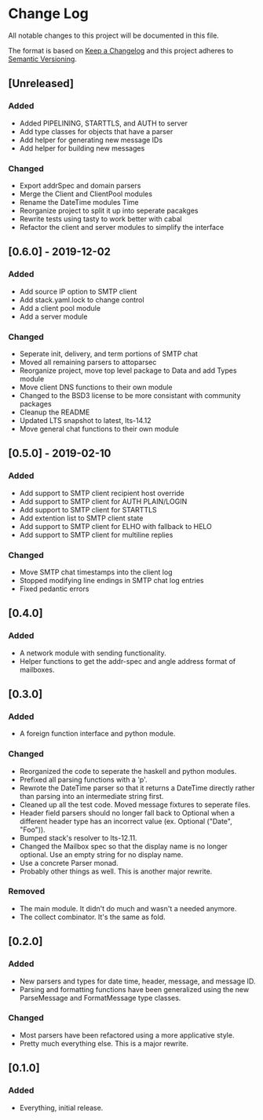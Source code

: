 # Change Log
All notable changes to this project will be documented in this file.

The format is based on [Keep a Changelog](http://keepachangelog.com/)
and this project adheres to [Semantic Versioning](http://semver.org/).

## [Unreleased]
### Added
- Added PIPELINING, STARTTLS, and AUTH to server
- Add type classes for objects that have a parser
- Add helper for generating new message IDs
- Add helper for building new messages
### Changed
- Export addrSpec and domain parsers
- Merge the Client and ClientPool modules
- Rename the DateTime modules Time
- Reorganize project to split it up into seperate pacakges
- Rewrite tests using tasty to work better with cabal
- Refactor the client and server modules to simplify the interface

## [0.6.0] - 2019-12-02
### Added
- Add source IP option to SMTP client
- Add stack.yaml.lock to change control
- Add a client pool module
- Add a server module
### Changed
- Seperate init, delivery, and term portions of SMTP chat
- Moved all remaining parsers to attoparsec
- Reorganize project, move top level package to Data and add Types module
- Move client DNS functions to their own module
- Changed to the BSD3 license to be more consistant with community packages
- Cleanup the README
- Updated LTS snapshot to latest, lts-14.12
- Move general chat functions to their own module

## [0.5.0] - 2019-02-10
### Added
- Add support to SMTP client recipient host override
- Add support to SMTP client for AUTH PLAIN/LOGIN
- Add support to SMTP client for STARTTLS
- Add extention list to SMTP client state
- Add support to SMTP client for ELHO with fallback to HELO
- Add support to SMTP client for multiline replies
### Changed
- Move SMTP chat timestamps into the client log
- Stopped modifying line endings in SMTP chat log entries
- Fixed pedantic errors

## [0.4.0]
### Added
- A network module with sending functionality.
- Helper functions to get the addr-spec and angle address format of mailboxes.

## [0.3.0]
### Added
- A foreign function interface and python module.
### Changed
- Reorganized the code to seperate the haskell and python modules.
- Prefixed all parsing functions with a 'p'.
- Rewrote the DateTime parser so that it returns a DateTime directly rather
  than parsing into an intermediate string first.
- Cleaned up all the test code. Moved message fixtures to seperate files.
- Header field parsers should no longer fall back to Optional when a different
  header type has an incorrect value (ex. Optional ("Date", "Foo")).
- Bumped stack's resolver to lts-12.11.
- Changed the Mailbox spec so that the display name is no longer optional. Use
  an empty string for no display name.
- Use a concrete Parser monad.
- Probably other things as well. This is another major rewrite.
### Removed
- The main module. It didn't do much and wasn't a needed anymore.
- The collect combinator. It's the same as fold.

## [0.2.0]
### Added
- New parsers and types for date time, header, message, and message ID.
- Parsing and formatting functions have been generalized using the new
  ParseMessage and FormatMessage type classes.
### Changed
- Most parsers have been refactored using a more applicative style.
- Pretty much everything else. This is a major rewrite.

## [0.1.0]
### Added
- Everything, initial release.
